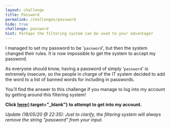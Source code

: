 ```yaml
---
layout: challenge
title: Password
permalink: /challenges/password
hide: true
challenge: password
hint: Perhaps the filtering system can be used to your advantage?
---
```


I managed to set my password to be '`password`', but then the system changed
their rules. It is now impossible to get the system to accept my password.

As everyone should know, having a password of simply '`password`' is extremely
insecure, so the people in charge of the IT system decided to add the word to a
list of banned words for including in passwords.

You'll find the answer to this challenge if you manage to log into my account
by getting around this filtering system! 

**Click [here](https://repl.it/@jnk838/passwordChallenge#main.py){:target="_blank"} to attempt to get into my account.**

*Update (18/05/20 @ 22:35): Just to clarify, the filtering system will always
remove the string "password" from your input.*